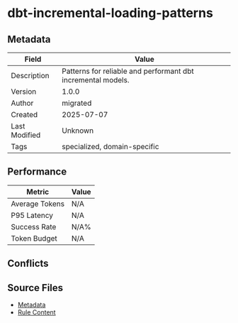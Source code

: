 # dbt-incremental-loading-patterns

## Metadata

| Field | Value |
|-------|-------|
| Description | Patterns for reliable and performant dbt incremental models. |
| Version | 1.0.0 |
| Author | migrated |
| Created | 2025-07-07 |
| Last Modified | Unknown |
| Tags | specialized, domain-specific |

## Performance

| Metric | Value |
|--------|-------|
| Average Tokens | N/A |
| P95 Latency | N/A |
| Success Rate | N/A% |
| Token Budget | N/A |

## Conflicts


## Source Files

- [Metadata](200-domain/dbt-incremental-loading-patterns.yaml)
- [Rule Content](200-domain/dbt-incremental-loading-patterns.mdc)